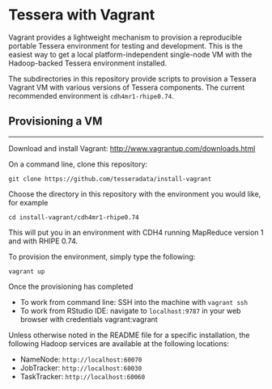 
# Tessera with Vagrant #

Vagrant provides a lightweight mechanism to provision a reproducible portable Tessera environment for testing and development.  This is the easiest way to get a local platform-independent single-node VM with the Hadoop-backed Tessera environment installed.

The subdirectories in this repository provide scripts to provision a Tessera Vagrant VM with various versions of Tessera components.  The current recommended environment is `cdh4mr1-rhipe0.74`.

## Provisioning a VM ##
*****

Download and install Vagrant: http://www.vagrantup.com/downloads.html

On a command line, clone this repository:

````
git clone https://github.com/tesseradata/install-vagrant
````

Choose the directory in this repository with the environment you would like, for example

````
cd install-vagrant/cdh4mr1-rhipe0.74
````

This will put you in an environment with CDH4 running MapReduce version 1 and with RHIPE 0.74.

To provision the environment, simply type the following:

````
vagrant up
````

Once the provisioning has completed

* To work from command line: SSH into the machine with `vagrant ssh`
* To work from RStudio IDE: navigate to `localhost:9787` in your web browser with credentials vagrant:vagrant

Unless otherwise noted in the README file for a specific installation, the following Hadoop services are available at the following locations:

* NameNode: `http://localhost:60070`
* JobTracker: `http://localhost:60030`
* TaskTracker: `http://localhost:60060`

